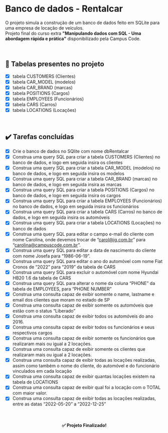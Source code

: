 # Banco de dados - Rentalcar
O projeto simula a construção de um banco de dados feito em SQLite para uma empresa de locação de veículos. <br>
Projeto final do curso extra **"Manipulando dados com SQL - Uma abordagem rápida e prática"** disponibilizado pela Campus Code.

 <br>

 ## 🎲 Tabelas presentes no projeto
- [x] tabela CUSTOMERS (Clientes)
- [x] tabela CAR_MODEL (modelos)
- [x] tabela CAR_BRAND (marcas)
- [x] tabela POSITIONS (Cargos)
- [x] tabela EMPLOYEES (Funcionários)
- [x] tabela CARS (Carros)
- [x] tabela LOCATIONS (Locações)

 <br>

 ## ✔️ Tarefas concluídas
- [x] Crie o banco de dados no SQlite com nome dbRentalcar
- [x] Construa uma query SQL para criar a tabela CUSTOMERS (Clientes) no banco de dados, e logo em seguida insira os clientes
- [x] Construa uma query SQL para criar a tabela CAR_MODEL (modelos) no banco de dados, e logo em seguida insira os modelos 
- [x] Construa uma query SQL para criar a tabela CAR_BRAND (marcas) no banco de dados, e logo em seguida insira as marcas 
- [x] Construa uma query SQL para criar a tabela POSITIONS (Cargos) no banco de dados, e logo em seguida insira os cargos 
- [x] Construa uma query SQL para criar a tabela EMPLOYEES (Funcionários) no banco de dados, e logo em seguida insira os funcionários
- [x] Construa uma query SQL para criar a tabela CARS (Carros) no banco de dados, e logo em seguida insira os automóveis
- [x] Construa uma query SQL para criar a tabela LOCATIONS (Locações) no banco de dados
- [x] Construa uma query SQL para editar o campo e-mail do cliente com nome Carolina, onde devemos trocar de “carol@ig.com.br” para “carolina@campuscode.com.br”.
- [x] Construa uma query SQL para editar a data de nascimento do cliente com nome Josefa para “1986-06-19”.
- [x] Construa uma query SQL para editar o ano do automóvel com nome Fiat Cronos de “2022” para “2019” da tabela de CARS
- [x] Construa uma query SQL para excluir o automóvel com nome Hyundai HB20 1.6 da tabela de CARS
- [x] Construa uma query SQL para alterar o nome da coluna “PHONE” da tabela de EMPLOYEES, para “PHONE NUMBER”
- [x] Construa uma consulta capaz de exibir somente o name, lastname e email dos clientes que moram no estado de SP
- [x] Construa uma consulta capaz de exibir somente os automóveis que estão com o status “Liberado”
- [x] Construa uma consulta capaz de exibir todos os automóveis do ano 2016.
- [x] Construa uma consulta capaz de exibir todos os funcionários e seus respectivos cargos
- [x] Construa uma consulta capaz de exibir somente os funcionários que realizaram mais ou igual a 2 locações.
- [x] Construa uma consulta capaz de exibir somente os clientes que realizaram mais ou igual a 2 locações.
- [x] Construa uma consulta capaz de exibir todas as locações realizadas, assim como também o nome do cliente, do automóvel e do funcionário vinculados em cada locação
- [x] Construa uma consulta capaz de exibir quantas locações existem na tabela de LOCATIONS
- [x] Construa uma consulta capaz de exibir qual foi a locação com o TOTAL com maior valor.
- [x] Construa uma consulta capaz de exibir todas as locações realizadas, entre as datas “2022-05-20” a “2022-12-25”

<br>

<h4 align="center"> 
	✅ Projeto Finalizado!
</h4>